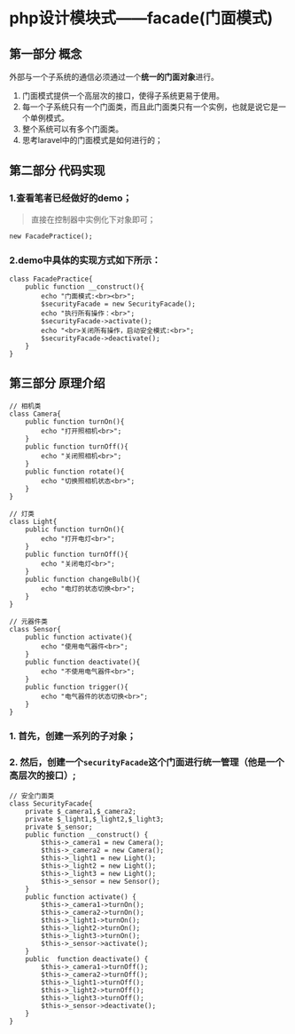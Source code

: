 # php设计模块式——facade(门面模式)
## 第一部分 概念
外部与一个子系统的通信必须通过一个**统一的门面对象**进行。
1. 门面模式提供一个高层次的接口，使得子系统更易于使用。
2. 每一个子系统只有一个门面类，而且此门面类只有一个实例，也就是说它是一个单例模式。
3. 整个系统可以有多个门面类。
4. 思考laravel中的门面模式是如何进行的；

## 第二部分 代码实现
### 1.查看笔者已经做好的demo；
> 直接在控制器中实例化下对象即可；

```
new FacadePractice();
```
### 2.demo中具体的实现方式如下所示：
```
class FacadePractice{
    public function __construct(){
        echo "门面模式:<br><br>";
        $securityFacade = new SecurityFacade();
        echo "执行所有操作：<br>";
        $securityFacade->activate();
        echo "<br>关闭所有操作，启动安全模式:<br>";
        $securityFacade->deactivate();
    }
}
```
## 第三部分 原理介绍
```
// 相机类
class Camera{
    public function turnOn(){
        echo "打开照相机<br>";
    }
    public function turnOff(){
        echo "关闭照相机<br>";
    }
    public function rotate(){
        echo "切换照相机状态<br>";
    }
}

// 灯类
class Light{
    public function turnOn(){
        echo "打开电灯<br>";
    }
    public function turnOff(){
        echo "关闭电灯<br>";
    }
    public function changeBulb(){
        echo "电灯的状态切换<br>";
    }
}

// 元器件类
class Sensor{
    public function activate(){
        echo "使用电气器件<br>";
    }
    public function deactivate(){
        echo "不使用电气器件<br>";
    }
    public function trigger(){
        echo "电气器件的状态切换<br>";
    }
}

```
### 1. 首先，创建一系列的子对象；
### 2. 然后，创建一个`securityFacade`这个门面进行统一管理（他是一个高层次的接口）;
```
// 安全门面类
class SecurityFacade{
    private $_camera1,$_camera2;
    private $_light1,$_light2,$_light3;
    private $_sensor;
    public function __construct() {
        $this->_camera1 = new Camera();
        $this->_camera2 = new Camera();
        $this->_light1 = new Light();
        $this->_light2 = new Light();
        $this->_light3 = new Light();
        $this->_sensor = new Sensor();
    }
    public function activate() {
        $this->_camera1->turnOn();
        $this->_camera2->turnOn();
        $this->_light1->turnOn();
        $this->_light2->turnOn();
        $this->_light3->turnOn();
        $this->_sensor->activate();
    }
    public  function deactivate() {
        $this->_camera1->turnOff();
        $this->_camera2->turnOff();
        $this->_light1->turnOff();
        $this->_light2->turnOff();
        $this->_light3->turnOff();
        $this->_sensor->deactivate();
    }
}
```
